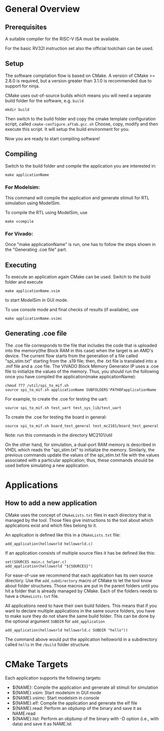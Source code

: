 # General Overview
## Prerequisites

A suitable compiler for the RISC-V ISA must be available.

For the basic RV32I instruction set also the official toolchain can be used.

## Setup

The software compilation flow is based on CMake. A version of CMake >= 2.8.0 is
required, but a version greater than 3.1.0 is recommended due to support for
ninja.

CMake uses out-of-source builds which means you will need a separate build
folder for the software, e.g. `build`

    mkdir build

Then switch to the build folder and copy the cmake template configuration
script, called `cmake-configure.aftab.gcc.sh`
Choose, copy, modify and then execute this script. It will setup the build
environment for you.

Now you are ready to start compiling software!

## Compiling

Switch to the build folder and compile the application you are interested in:

    make applicationName

### For Modelsim:
This command will compile the application and generate stimuli for RTL
simulation using ModelSim.


To compile the RTL using ModelSim, use

    make vcompile

### For Vivado:
Once "make applicationName" is run, one has to follow the steps shown in the "Generating .coe file" part.


## Executing

To execute an application again CMake can be used. Switch to the build folder
and execute

    make applicationName.vsim

to start ModelSim in GUI mode.

To use console mode and final checks of results (if available), use

    make applicationName.vsimc

## Generating .coe file
The .coe file corresponds to the file that includes the code that is uploaded into the memory(the Block RAM in this case) when the target is an AMD's device. The current flow starts from the generation of a file called "spi_stim.txt" starting from the .s19 file; then, the .txt file is translated into a .mif file and a .coe file. The VIVADO Block Memory Generator IP uses a .coe file to initialize the values of the memory. Thus, you should run the following once you have compiled the application(make applicationName):
```
chmod 777 /util/spi_to_mif.sh
source spi_to_mif.sh applicationName SUBFOLDERS'PATHOFapplicationName
```
For example, to create the .coe for testing the uart:
```
source spi_to_mif.sh test_uart test_sys_lib/test_uart
```
To create the .coe for testing the board in general:
```
source spi_to_mif.sh board_test_general test_mc2101/board_test_general
```
Note: run this commands in the directory MC2101/util

On the other hand, for simulation, a dual-port RAM memory is described in VHDL which reads the "spi_stim.txt" to initialize the memory. Similarly, the previous commands update the values of the spi_stim.txt file with the values associated with a particular application; thus, these commands should be used before simulating a new application.

# Applications
## How to add a new application

CMake uses the concept of `CMakeLists.txt` files in each directory that is
managed by the tool. Those files give instructions to the tool about which
applications exist and which files belong to it.

An application is defined like this in a `CMakeLists.txt` file:

    add_application(helloworld helloworld.c)


If an application consists of multiple source files it has be defined like
this:

    set(SOURCES main.c helper.c)
    add_application(helloworld "${SOURCES}")


For ease-of-use we recommend that each application has its own source
directory. Use the `add_subdirectory` macro of CMake to let the tool know about
folder structures. Those macros are put in the parent folders until you hit a
folder that is already managed by CMake. Each of the folders needs to have a
`CMakeLists.txt` file.

All applications need to have their own build folders. This means that if you
want to declare multiple applications in the same source folders, you have to
make sure they do not share the same build folder. This can be done by the
optional argument `SUBDIR` for `add_application`

    add_application(helloworld helloworld.c SUBDIR "hello"))

The command above would put the application helloworld in a subdirectory called
`hello` in the `/build` folder structure.


# CMake Targets

Each application supports the following targets:

* ${NAME}: Compile the application and generate all stimuli for simulation
* ${NAME}.vsim: Start modelsim in GUI mode
* ${NAME}.vsimc: Start modelsim in console
* ${NAME}.elf: Compile the application and generate the elf file
* ${NAME}.read: Perform an objdump of the binary and save it as NAME.read
* ${NAME}.list: Perform an objdump of the binary with -D option (i.e., with data) and save it as NAME.lst
